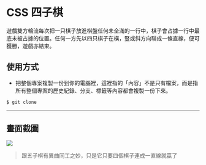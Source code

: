 # CSS 四子棋

遊戲雙方輪流每次把一只棋子放進棋盤任何未全滿的一行中，棋子會占據一行中最底未被占據的位置。任何一方先以四只棋子在橫，豎或斜方向聯成一條直線，便可獲勝，遊戲亦結束。

## 使用方式
- 把整個專案複製一份到你的電腦裡，這裡指的「內容」不是只有檔案，而是指所有整個專案的歷史紀錄、分支、標籤等內容都會複製一份下來。
```sh
$ git clone
```

----

## 畫面截圖
![](https://i.imgur.com/0yS92ij.gif)
> 跟五子棋有異曲同工之妙，只是它只要四個棋子連成一直線就贏了